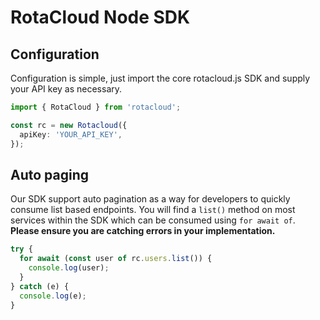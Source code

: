 # RotaCloud Node SDK

## Configuration

Configuration is simple, just import the core rotacloud.js SDK and supply your API key as necessary.

```typescript
import { RotaCloud } from 'rotacloud';

const rc = new Rotacloud({
  apiKey: 'YOUR_API_KEY',
});
```

## Auto paging

Our SDK support auto pagination as a way for developers to quickly consume list based endpoints. You will find a `list()` method on most services within the SDK which can be consumed using `for await of`. **Please ensure you are catching errors in your implementation.**

```typescript
try {
  for await (const user of rc.users.list()) {
    console.log(user);
  }
} catch (e) {
  console.log(e);
}
```
